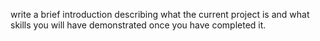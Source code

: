 write a brief introduction describing what the current project is and what skills you will have demonstrated once you have completed it.